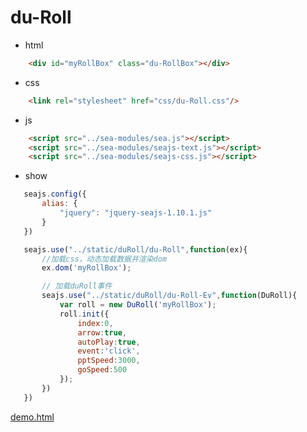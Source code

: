 # du-Roll

- html
```html
    <div id="myRollBox" class="du-RollBox"></div>
```
- css
```html
    <link rel="stylesheet" href="css/du-Roll.css"/>
```
- js
```html
    <script src="../sea-modules/sea.js"></script>
    <script src="../sea-modules/seajs-text.js"></script>
    <script src="../sea-modules/seajs-css.js"></script>
```
- show
```javascript
   seajs.config({
       alias: {
           "jquery": "jquery-seajs-1.10.1.js"
       }
   })

   seajs.use("../static/duRoll/du-Roll",function(ex){
       //加载css，动态加载数据并渲染dom
       ex.dom('myRollBox');

       // 加载duRoll事件
       seajs.use("../static/duRoll/du-Roll-Ev",function(DuRoll){
           var roll = new DuRoll('myRollBox');
           roll.init({
               index:0,
               arrow:true,
               autoPlay:true,
               event:'click',
               pptSpeed:3000,
               goSpeed:500
           });
       })
   })
```
[demo.html](https://dujunhui.github.io/du-Roll/demo.html)

